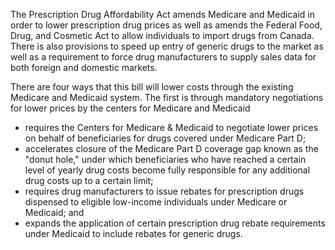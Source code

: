 The Prescription Drug Affordability Act amends Medicare and Medicaid in order to lower prescription drug prices as well as amends the Federal Food, Drug, and Cosmetic Act to allow individuals to import drugs from Canada. There is also provisions to speed up entry of generic drugs to the market as well as a requirement to force drug manufacturers to supply sales data for both foreign and domestic markets.

There are four ways that this bill will lower costs through the existing Medicare and Medicaid system. The first is through mandatory negotiations for lower prices by the centers for Medicare and Medicaid

- requires the Centers for Medicare & Medicaid to negotiate lower prices on behalf of beneficiaries for drugs covered under Medicare Part D;
- accelerates closure of the Medicare Part D coverage gap known as the "donut hole," under which beneficiaries who have reached a certain level of yearly drug costs become fully responsible for any additional drug costs up to a certain limit;
- requires drug manufacturers to issue rebates for prescription drugs dispensed to eligible low-income individuals under Medicare or Medicaid; and
- expands the application of certain prescription drug rebate requirements under Medicaid to include rebates for generic drugs.
